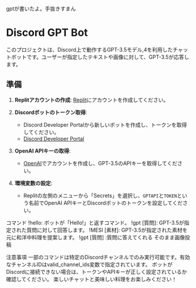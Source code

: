 gptが書いたよ。手抜きすまん


# Discord GPT Bot

このプロジェクトは、Discord上で動作するGPT-3.5モデル,4を利用したチャットボットです。ユーザーが指定したテキストや画像に対して、GPT-3.5が応答します。

## 準備

1. **Replitアカウントの作成**: [Replit](https://replit.com/)にアカウントを作成してください。

2. **Discordボットのトークン取得**:
   - Discord Developer Portalから新しいボットを作成し、トークンを取得してください。
   - [Discord Developer Portal](https://discord.com/developers/applications)

3. **OpenAI APIキーの取得**:
   - [OpenAI](https://beta.openai.com/signup/)でアカウントを作成し、GPT-3.5のAPIキーを取得してください。

4. **環境変数の設定**:
   - Replitの左側のメニューから「Secrets」を選択し、`GPTAPI`と`TOKEN`という名前でOpenAI APIキーとDiscordボットのトークンを設定してください。





コマンド
!hello: ボットが「Hello!」と返すコマンド。
!gpt [質問]: GPT-3.5が指定された質問に対して回答します。
!MESI [素材]: GPT-3.5が指定された素材を元に和洋中料理を提案します。
!gpt [質問] :質問に答えてくれる
そのまま画像投稿


注意事項
一部のコマンドは特定のDiscordチャンネルでのみ実行可能です。有効なチャンネルIDはvalid_channel_ids変数で指定されています。
ボットがDiscordに接続できない場合は、トークンやAPIキーが正しく設定されているか確認してください。
楽しいチャットと美味しい料理をお楽しみください！